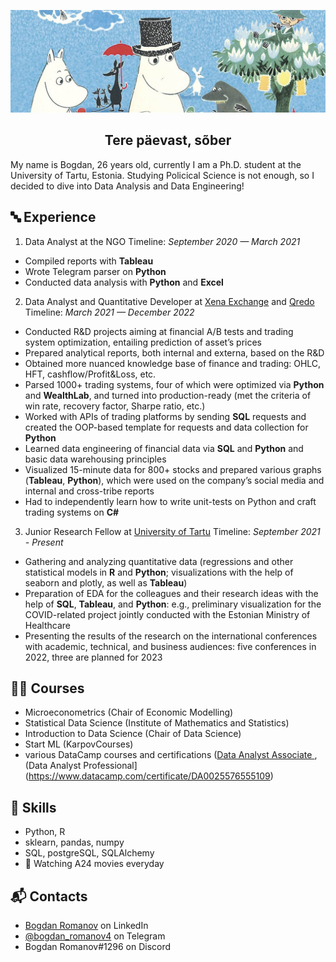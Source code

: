 ![Header](https://github.com/RomanovBogdan/RomanovBogdan/blob/1a3852541126589551a5e586abb54e255b95ebb9/photo_2023-02-05_11-46-25.jpg)

<h2 align="center"> Tere päevast, sõber </h2>

My name is Bogdan, 26 years old, currently I am a Ph.D. student at the University of Tartu, Estonia. 
Studying Policical Science is not enough, so I decided to dive into Data Analysis and Data Engineering! 
  
## 🔤 Experience

1. Data Analyst at the NGO
Timeline: *September 2020 — March 2021*
- Compiled reports with **Tableau**
- Wrote Telegram parser on **Python**
- Conducted data analysis with **Python** and **Excel**

2. Data Analyst and Quantitative Developer at [Xena Exchange](https://twitter.com/XenaExchange) and [Qredo](https://www.qredo.com/)
Timeline: *March 2021 — December 2022*
- Conducted R&D projects aiming at financial A/B tests and trading system optimization, entailing prediction of asset’s prices
- Prepared analytical reports, both internal and externa, based on the R&D
- Obtained more nuanced knowledge base of finance and trading: OHLC, HFT, cashflow/Profit&Loss, etc.
- Parsed 1000+ trading systems, four of which were optimized via **Python** and **WealthLab**, and turned into production-ready (met the criteria of win rate, recovery factor, Sharpe ratio, etc.)
- Worked with APIs of trading platforms by sending **SQL** requests and created the OOP-based template for requests and data collection for **Python**
- Learned data engineering of financial data via **SQL** and **Python** and basic data warehousing principles
- Visualized 15-minute data for 800+ stocks and prepared various graphs (**Tableau**, **Python**), which were used on the company’s social media and internal and cross-tribe reports
- Had to independently learn how to write unit-tests on Python and craft trading systems on **C#**

3. Junior Research Fellow at [University of Tartu](https://ut.ee/et)
Timeline: *September 2021 - Present*
- Gathering and analyzing quantitative data (regressions and other statistical models in **R** and **Python**; visualizations with the help of seaborn and plotly, as well as **Tableau**)
- Preparation of EDA for the colleagues and their research ideas with the help of **SQL**, **Tableau**, and **Python**: e.g., preliminary visualization for the COVID-related project jointly conducted with the Estonian Ministry of Healthcare
- Presenting the results of the research on the international conferences with academic, technical, and business audiences: five conferences in 2022, three are planned for 2023

## 👨‍💻 Courses
- Microeconometrics (Chair of Economic Modelling)
-	Statistical Data Science (Institute of Mathematics and Statistics)
-	Introduction to Data Science (Chair of Data Science)
-	Start ML (KarpovCourses)
-	various DataCamp courses and certifications ([Data Analyst Associate ](https://www.datacamp.com/certificate/DAA0019177504098), (Data Analyst Professional](https://www.datacamp.com/certificate/DA0025576555109)

## 💽 Skills
- Python, R
- sklearn, pandas, numpy   
- SQL, postgreSQL, SQLAlchemy
- 🎥 Watching A24 movies everyday

## 📬 Contacts
- [Bogdan Romanov](https://www.linkedin.com/in/bogdan-romanov-b1b651221/) on LinkedIn
- [@bogdan_romanov4](https://t.me/bogdan_romanov4) on Telegram
- Bogdan Romanov#1296 on Discord
